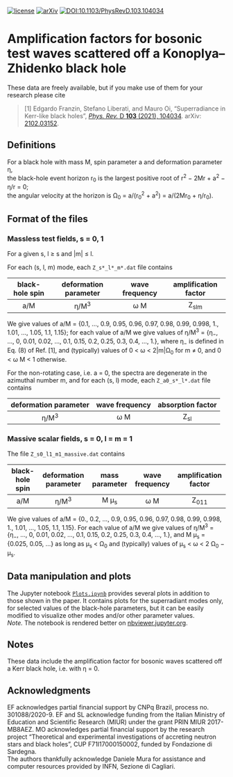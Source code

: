 [![license](https://img.shields.io/badge/license-MIT-blue.svg)](https://github.com/efranzin/SuperradianceKZ/blob/main/LICENSE)
[![arXiv](https://img.shields.io/badge/arXiv-2102.03152-b31b1b.svg)](https://arxiv.org/abs/2102.03152)
[![DOI:10.1103/PhysRevD.103.104034](https://zenodo.org/badge/DOI/10.1103/PhysRevD.103.104034.svg)](https://doi.org/10.1103/PhysRevD.103.104034)

# Amplification factors for bosonic test waves scattered off a Konoplya&ndash;Zhidenko black hole

These data are freely available, but if you make use of them for your research please cite

> [1] Edgardo Franzin, Stefano Liberati, and Mauro Oi, “Superradiance in Kerr-like black holes”, [_Phys. Rev._ D **103** (2021), 104034](https://doi.org/10.1103/PhysRevD.103.104034). arXiv: [2102.03152](https://arxiv.org/abs/2102.03152).


## Definitions

For a black hole with mass M, spin parameter a and deformation parameter &eta;,  
the black-hole event horizon r<sub>0</sub> is the largest positive root of r<sup>2</sup> &minus; 2Mr + a<sup>2</sup> &minus; &eta;/r = 0;  
the angular velocity at the horizon is &Omega;<sub>0</sub> = a/(r<sub>0</sub><sup>2</sup> + a<sup>2</sup>) = a/(2Mr<sub>0</sub> + &eta;/r<sub>0</sub>).


## Format of the files

### Massless test fields, s = 0, 1

For a given s, l &ge; s and |m| &le; l.

For each (s, l, m) mode, each `Z_s*_l*_m*.dat` file contains

| black-hole spin | deformation parameter | wave frequency | amplification factor |
|:-:|:-:|:-:|:-:|
| a/M | &eta;/M<sup>3</sup> | &omega; M | Z<sub>slm</sub> |

We give values of a/M = {0.1, &hellip;, 0.9, 0.95, 0.96, 0.97, 0.98, 0.99, 0.998, 1., 1.01, &hellip;, 1.05, 1.1, 1.15};
for each value of a/M we give values of &eta;/M<sup>3</sup> = {&eta;<sub>&minus;</sub>, &hellip;, 0, 0.01, 0.02, &hellip;, 0.1, 0.15, 0.2, 0.25, 0.3, 0.4, &hellip;, 1.}, where &eta;<sub>&minus;</sub> is defined in Eq. (8) of Ref. [1],
and (typically) values of 0 < &omega; < 2|m|&Omega;<sub>0</sub> for m &ne; 0, and 0 < &omega; M < 1 otherwise.

For the non-rotating case, i.e. a = 0, the spectra are degenerate in the azimuthal number m, and for each (s, l) mode, each `Z_a0_s*_l*.dat` file contains

| deformation parameter | wave frequency | absorption factor |
|:-:|:-:|:-:|
| &eta;/M<sup>3</sup> | &omega; M | Z<sub>sl</sub> |

### Massive scalar fields, s = 0, l = m = 1

The file `Z_s0_l1_m1_massive.dat` contains

| black-hole spin | deformation parameter | mass parameter | wave frequency | amplification factor |
|:-:|:-:|:-:|:-:|:-:|
| a/M | &eta;/M<sup>3</sup> | M &mu;<sub>s</sub> | &omega; M | Z<sub>011</sub> |

We give values of a/M = {0., 0.2, &hellip;, 0.9, 0.95, 0.96, 0.97, 0.98, 0.99, 0.998, 1., 1.01, &hellip;, 1.05, 1.1, 1.15}.
For each value of a/M we give values of &eta;/M<sup>3</sup> = {&eta;<sub>&minus;</sub>, &hellip;, 0, 0.01, 0.02, &hellip;, 0.1, 0.15, 0.2, 0.25, 0.3, 0.4, &hellip;, 1.}, and M &mu;<sub>s</sub> = {0.025, 0.05, &hellip;} as long as &mu;<sub>s</sub> < &Omega;<sub>0</sub> and (typically) values of &mu;<sub>s</sub> < &omega; < 2 &Omega;<sub>0</sub> &minus; &mu;<sub>s</sub>.


## Data manipulation and plots

The Jupyter notebook [`Plots.ipynb`](Plots.ipynb) provides several plots in addition to those shown in the paper.
It contains plots for the superradiant modes only, for selected values of the black-hole parameters, but it can be easily modified to visualize other modes and/or  other parameter values.  
_Note._ The notebook is rendered better on [nbviewer.jupyter.org](https://nbviewer.jupyter.org/github/efranzin/SuperradianceKZ/blob/main/Plots.ipynb).

## Notes

These data include the amplification factor for bosonic waves scattered off a Kerr black hole, i.e. with &eta; = 0.


## Acknowledgments

EF acknowledges partial financial support by CNPq Brazil, process no. 301088/2020-9.
EF and SL acknowledge funding from the Italian Ministry of Education and Scientific Research (MIUR) under the grant PRIN MIUR 2017-MB8AEZ.
MO acknowledges partial financial support by the research project “Theoretical and experimental investigations of accreting neutron stars and black holes”, CUP  F71I17000150002, funded by Fondazione di Sardegna.  
The authors thankfully acknowledge Daniele Mura for assistance and computer resources provided by INFN, Sezione di Cagliari.
